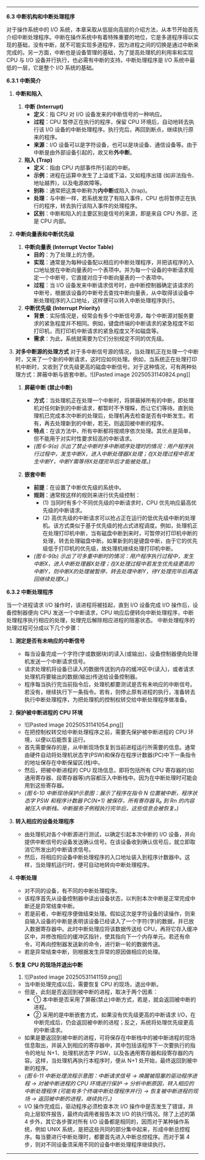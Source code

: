 
---

**6.3 中断机构和中断处理程序**

对于操作系统中的 I/O 系统，本章采取从低层向高层的介绍方法，从本节开始首先介绍中断处理程序。中断在操作系统中有着特殊重要的地位，它是多道程序得以实现的基础，没有中断，就不可能实现多道程序，因为进程之间的切换是通过中断来完成的。另一方面，中断也是设备管理的基础，为了提高处理机的利用率和实现 CPU 与 I/O 设备并行执行，也必需有中断的支持。中断处理程序是 I/O 系统中最低的一层，它是整个 I/O 系统的基础。

**6.3.1 中断简介**

1.  **中断和陷入**
    1)  **中断 (Interrupt)**
        *   **定义**：指 CPU 对 I/O 设备发来的中断信号的一种响应。
        *   **过程**：CPU 暂停正在执行的程序，保留 CPU 环境后，自动地转去执行该 I/O 设备的中断处理程序。执行完后，再回到断点，继续执行原来的程序。
        *   **来源**：I/O 设备可以是字符设备，也可以是块设备、通信设备等。由于中断是由外部设备引起的，故又称**外中断**。
    2)  **陷入 (Trap)**
        *   **定义**：指由 CPU 内部事件所引起的中断。
        *   **示例**：进程在运算中发生了上溢或下溢，又如程序出错 (如非法指令、地址越界)，以及电源故障等。
        *   **别称**：通常把这类中断称为**内中断**或陷入 (trap)。
        *   **处理**：与中断一样，若系统发现了有陷入事件，CPU 也将暂停正在执行的程序，转去执行该陷入事件的处理程序。
        *   **区别**：中断和陷入的主要区别是信号的来源，即是来自 CPU 外部，还是 CPU 内部。

2.  **中断向量表和中断优先级**
    1)  **中断向量表 (Interrupt Vector Table)**
        *   **目的**：为了处理上的方便。
        *   **实现**：通常是为每种设备配以相应的中断处理程序，并把该程序的入口地址放在中断向量表的一个表项中。并为每一个设备的中断请求规定一个中断号，它直接对应于中断向量表的一个表项中。
        *   **过程**：当 I/O 设备发来中断请求信号时，由中断控制器确定该请求的中断号，根据该设备的中断号去查找中断向量表，从中取得该设备中断处理程序的入口地址，这样便可以转入中断处理程序执行。
    2)  **中断优先级 (Interrupt Priority)**
        *   **背景**：实际情况是，经常会有多个中断信号源，每个中断源对服务要求的紧急程度并不相同。例如，键盘终端的中断请求的紧急程度不如打印机，而打印机中断请求的紧急程度又不如磁盘等。
        *   **需求**：为此，系统就需要为它们分别规定不同的优先级。

3.  **对多中断源的处理方式**
    对于多中断信号源的情况，当处理机正在处理一个中断时，又来了一个新的中断请求，这时应如何处理。例如，当系统正在处理打印机中断时，又收到了优先级更高的磁盘中断信号。对于这种情况，可有两种处理方式：屏蔽中断与嵌套中断。![[Pasted image 20250531140824.png]]

    1)  **屏蔽中断 (禁止中断)**
        *   **方式**：当处理机正在处理一个中断时，将屏蔽掉所有的中断，即处理机对任何新到的中断请求，都暂时不予理睬，而让它们等待。直到处理机已完成本次中断的处理后，处理机再去检查是否有中断发生。若有，再去处理新到的中断，若无，则返回被中断的程序。
        *   **特点**：在该方法中，所有中断都将按顺序依次处理。其优点是简单，但不能用于对实时性要求较高的中断请求。
        *   *(图 6-9(a) 示出了禁止中断时多中断顺序处理时的情况：用户程序执行过程中，发生中断X，进入中断处理器X处理；在X处理过程中若发生中断Y，中断Y需等待X处理完毕后才能被处理。)*

    2)  **嵌套中断**
        *   **前提**：在设置了中断优先级的系统中。
        *   **规则**：通常按这样的规则来进行优先级控制：
            *   (1) 当同时有多个不同优先级的中断请求时，CPU 优先响应最高优先级的中断请求。
            *   (2) 高优先级的中断请求可以抢占正在运行的低优先级中断的处理机。该方式类似于基于优先级的抢占式进程调度。例如，处理机正在处理打印机中断，当有磁盘中断到来时，可暂停对打印机中断的处理，转去处理磁盘中断。如果新到的是键盘中断，由于它的优先级低于打印机的优先级，故处理机继续处理打印机中断。
        *   *(图 6-9(b) 示出了可多重中断时的情况：用户程序执行过程中，发生中断X，进入中断处理器X处理；在X处理过程中若发生优先级更高的中断Y，则中断X的处理被暂停，转去处理中断Y，待Y处理完毕后再返回继续处理X。)*

**6.3.2 中断处理程序**

当一个进程请求 I/O 操作时，该进程将被挂起，直到 I/O 设备完成 I/O 操作后，设备控制器便向 CPU 发送一个中断请求，CPU 响应后便转向中断处理程序，中断处理程序执行相应的处理，处理完后解除相应进程的阻塞状态。
中断处理程序的处理过程可分成以下几个步骤：

1.  **测定是否有未响应的中断信号**
    *   每当设备完成一个字符(字或数据块)的读入(或输出)，设备控制器便向处理机发送一个中断请求信号。
    *   请求处理机将设备已读入的数据传送到内存的缓冲区中(读入)，或者请求处理机将要输出的数据(输出)传送给设备控制器。
    *   程序每当执行完当前指令后，处理机都要测试是否有未响应的中断信号。若没有，继续执行下一条指令。若有，则停止原有进程的执行，准备转去执行中断处理程序，为把处理机的控制权转交给中断处理程序做准备。

2.  **保护被中断进程的 CPU 环境**
    *  ![[Pasted image 20250531141054.png]]
    * 在把控制权转交给中断处理程序之前，需要先保护被中断进程的 CPU 环境，以便以后能恢复运行。
    *   首先需要保存的是，从中断现场恢复到当前进程运行所需要的信息。通常由硬件自动将处理机状态字(PSW)和保存在程序计数器(PC)中下一条指令的地址保存在中断保留区(栈)中。
    *   然后，把被中断进程的 CPU 现场信息，即将包括所有 CPU 寄存器的(如通用寄存器、段寄存器等)内容都压入中断栈中。因为在中断处理时可能会用到这些寄存器。
    *   *(图 6-10 中断现场保护示意图：展示了程序在指令 N 位置被中断，程序状态字 PSW 和程序计数器 PC(N+1) 被保存，所有寄存器 R₀ 到 R𝘯 的内容被压入中断栈。中断服务子例程执行完毕后，这些信息会被恢复。)*

3.  **转入相应的设备处理程序**
    *   由处理机对各个中断源进行测试，以确定引起本次中断的 I/O 设备，并向提供中断信号的设备发送确认信号。在该设备收到确认信号后，就立即取消它所发出的中断请求信号。
    *   然后，将相应的设备中断处理程序的入口地址装入到程序计数器中。这样，当处理机运行时，便可自动地转向中断处理程序。

4.  **中断处理**
    *   对不同的设备，有不同的中断处理程序。
    *   该程序首先从设备控制器中读出设备状态，以判别本次中断是正常完成中断还是异常结束中断。
    *   若是前者，中断程序便做结束处理。假如这次是字符设备的读操作，则来自输入设备的中断是表明该设备已经读入了一个字符(字)的数据，并已放入数据寄存器中。此时中断处理应将该数据传送给 CPU，再将它存入缓冲区中，并修改相应的缓冲区指针，使其指向下一个内存单元。若还有命令，可再向控制器发送新的命令，进行新一轮的数据传送。
    *   若是异常结束中断，则根据发生异常的原因做相应的处理。

5.  **恢复 CPU 的现场并退出中断**
	1. ![[Pasted image 20250531141159.png]]
    *   当中断处理完成以后，需要恢复 CPU 的现场，退出中断。
    *   但是，此刻是否返回到被中断的进程，取决于两个因素：
        *   ① 本中断是否采用了屏蔽(禁止)中断方式，若是，就会返回被中断的进程。
        *   ② 采用的是中断嵌套方式，如果没有优先级更高的中断请求 I/O，在中断完成后，仍会返回被中断的进程；反之，系统将处理优先级更高的中断请求。
    *   如果是要返回到被中断的进程，可将保存在中断栈中的被中断进程的现场信息取出，并装入到相应的寄存器中，其中包括该程序下一次要执行的指令的地址 N+1、处理机状态字 PSW，以及各通用寄存器和段寄存器的内容。这样，当处理机再执行本程序时，便从 N+1 处开始，最终返回到被中断的程序。
    *   *(图 6-11 中断处理流程示意图：中断请求信号 -> 唤醒被阻塞的驱动程序进程 -> 对被中断进程的 CPU 环境进行保护 -> 分析中断原因，转入相应的中断处理程序 (可能有多个终端中断处理程序并行) -> 恢复被中断进程的现场 -> 返回被中断的进程，继续执行。)*
    *   I/O 操作完成后，驱动程序必须检查本次 I/O 操作中是否发生了错误，并向上层软件报告，最终向调用者报告本次 I/O 的执行情况。除了上述的第 4 步外，其它各步骤对所有 I/O 设备都是相同的，因而对于某种操作系统，例如 UNIX 系统，是把这些共同的部分集中起来，形成中断总控程序。每当要进行中断处理时，都要首先进入中断总控程序。而对于第 4 步，则对不同设备须采用不同的设备中断处理程序继续执行。

---